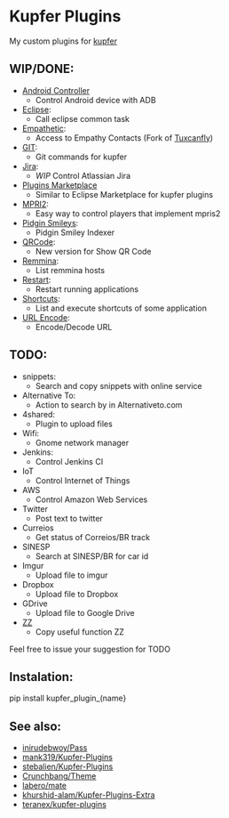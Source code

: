Kupfer Plugins
==============

My custom plugins for [kupfer](https://github.com/kupferlauncher/kupfer/)

WIP/DONE:
---------
* [Android Controller](./android_controller)
  * Control Android device with ADB
* [Eclipse](./k2e):
  * Call eclipse common task
* [Empathetic](./empathetic):
  * Access to Empathy Contacts (Fork of [Tuxcanfly](https://github.com/tuxcanfly/kupfer/blob/master/kupfer/plugin/empathy.py))
* [GIT](./git):
  * Git commands for kupfer
* [Jira](./jira_plugin):
  * *WIP* Control Atlassian Jira
* [Plugins Marketplace](./marketplace)
  * Similar to Eclipse Marketplace for kupfer plugins
* [MPRI2](./mpris_2):
  * Easy way to control  players that implement mpris2
* [Pidgin Smileys](./pidgin_smiley):
  * Pidgin Smiley Indexer
* [QRCode](./show_qrcode):
  * New version for Show QR Code
* [Remmina](./remmina):
  * List remmina hosts
* [Restart](./restart_app):
  * Restart running applications
* [Shortcuts](./shortcuts):
  * List and execute shortcuts of some application
* [URL Encode](./url_encode):
  * Encode/Decode URL


TODO:
-----
* snippets:
  * Search and copy snippets with online service
* Alternative To:
  * Action to search by in Alternativeto.com
* 4shared:
  * Plugin to upload files
* Wifi:
  * Gnome network manager
* Jenkins:
  * Control Jenkins CI
* IoT
  * Control Internet of Things
* AWS
  * Control Amazon Web Services
* Twitter
  * Post text to twitter
* Curreios
  * Get status of Correios/BR track
* SINESP
  * Search at SINESP/BR for car id
* Imgur
  * Upload file to imgur
* Dropbox
  * Upload file to Dropbox
* GDrive
  * Upload file to Google Drive
* [ZZ](https://github.com/funcoeszz/funcoeszz)
  * Copy useful function ZZ

Feel free to issue your suggestion for TODO


Instalation:
------------

pip install kupfer_plugin_(name}


See also:
---------

* [inirudebwoy/Pass](https://github.com/inirudebwoy/kupfer/blob/master/kupfer/plugin/pass.py)
* [mank319/Kupfer-Plugins](https://github.com/mank319/Kupfer-Plugins)
* [stebalien/Kupfer-Plugins](http://stebalien.com/blog/kupfer-plugins/)
* [Crunchbang/Theme](http://crunchbang.org/forums/viewtopic.php?id=27501)
* [labero/mate](https://github.com/labero/kupfer/blob/MATE-desktop/kupfer/plugin/session_mate.py)
* [khurshid-alam/Kupfer-Plugins-Extra](https://github.com/khurshid-alam/Kupfer-Plugins-Extra)
* [teranex/kupfer-plugins](https://github.com/teranex/kupfer-plugins)
